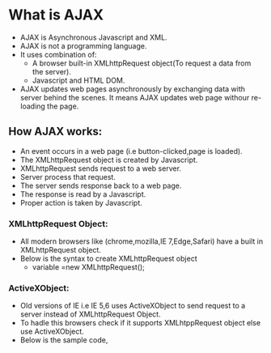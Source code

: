 What is AJAX
===================================

 * AJAX is Asynchronous Javascript and XML.
 * AJAX is not a programming language.
 * It uses combination of:
     * A browser built-in XMLhttpRequest object(To request a data from the server).
     * Javascript and HTML DOM.
  * AJAX updates web pages asynchronously by exchanging data with server behind the scenes. It means AJAX updates web page withour re-loading the page.
  
  
## How AJAX works:
    
   * An event occurs in a web page (i.e button-clicked,page is loaded).
   * The XMLhttpRequest object is created by Javascript.
   * XMLhttpRequest sends request to a web server.
   * Server process that request.
   * The server sends response back to a web page.
   * The response is read by a Javascript.
   * Proper action is taken by Javascript.
    
 ### XMLhttpRequest Object:
 
   * All modern browsers like (chrome,mozilla,IE 7,Edge,Safari) have a built in XMLhttpRequest object.
   * Below is the syntax to create XMLhttpRequest object
       * variable =new XMLhttpRequest();
       
  ### ActiveXObject:
   
   * Old versions of IE i.e IE 5,6 uses ActiveXObject to send request to a server instead of XMLhttpRequest Object.
   * To hadle this browsers check if it supports XMLhtppRequest object else use ActiveXObject.
   * Below is the sample code,
       <script>
         function loadDoc(){
           var xhttp:
           if(window.XMLhttpRequest){
           //code for moderns browsers 
            xhttp=new XMLhttpRequest();
           }
           else{
            xhttp=new ActiveXObject();
            }
            xhttp.onreadystatechange = function() {
                if (this.readyState == 4 && this.status == 200) {
                document.getElementById("demo").innerHTML = this.responseText;
               }
            };
         xhttp.open("GET", "ajax_info.txt", true);
         xhttp.send();
         }
    </script>
    
      </script> 
  
  
  
  

